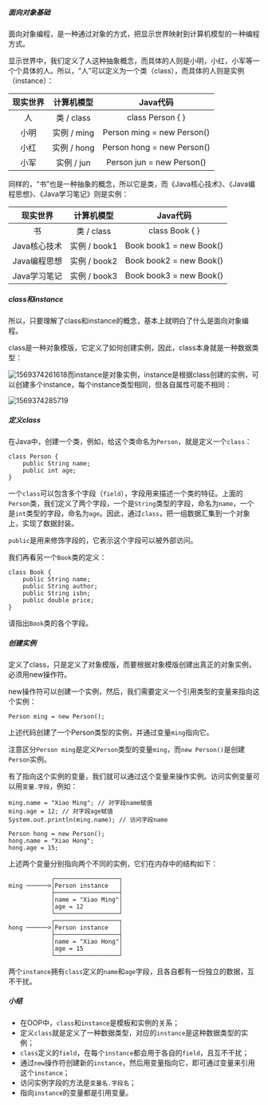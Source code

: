 ##### 面向对象基础

面向对象编程，是一种通过对象的方式，把显示世界映射到计算机模型的一种编程方式。

显示世界中，我们定义了人这种抽象概念，而具体的人则是小明，小红，小军等一个个具体的人。所以，“人”可以定义为一个类（class），而具体的人则是实例（instance）：

| 现实世界 | 计算机模型  |          Java代码          |
| :------: | :---------: | :------------------------: |
|    人    | 类 / class  |      class Person { }      |
|   小明   | 实例 / ming | Person ming = new Person() |
|   小红   | 实例 / hong | Person hong = new Person() |
|   小军   | 实例 / jun  | Person jun = new Person()  |

同样的，“书”也是一种抽象的概念，所以它是类，而《Java核心技术》、《Java编程思想》、《Java学习笔记》则是实例：

|   现实世界   |  计算机模型  |        Java代码         |
| :----------: | :----------: | :---------------------: |
|      书      |  类 / class  |     class Book { }      |
| Java核心技术 | 实例 / book1 | Book book1 = new Book() |
| Java编程思想 | 实例 / book2 | Book book2 = new Book() |
| Java学习笔记 | 实例 / book3 | Book book3 = new Book() |

##### class和instance

所以，只要理解了class和instance的概念，基本上就明白了什么是面向对象编程。

class是一种对象模版，它定义了如何创建实例，因此，class本身就是一种数据类型：

![1569374261618](C:\Users\yan.yan\AppData\Roaming\Typora\typora-user-images\1569374261618.png)而instance是对象实例，instance是根据class创建的实例，可以创建多个instance，每个instance类型相同，但各自属性可能不相同：

![1569374285719](C:\Users\yan.yan\AppData\Roaming\Typora\typora-user-images\1569374285719.png)

##### 定义class

在Java中，创建一个类，例如，给这个类命名为`Person`，就是定义一个`class`：

```
class Person {
    public String name;
    public int age;
}
```

一个`class`可以包含多个字段（`field`），字段用来描述一个类的特征。上面的`Person`类，我们定义了两个字段，一个是`String`类型的字段，命名为`name`，一个是`int`类型的字段，命名为`age`。因此，通过`class`，把一组数据汇集到一个对象上，实现了数据封装。

`public`是用来修饰字段的，它表示这个字段可以被外部访问。

我们再看另一个`Book`类的定义：

```
class Book {
    public String name;
    public String author;
    public String isbn;
    public double price;
}
```

请指出`Book`类的各个字段。

##### 创建实例

定义了class，只是定义了对象模版，而要根据对象模版创建出真正的对象实例，必须用new操作符。

new操作符可以创建一个实例，然后，我们需要定义一个引用类型的变量来指向这个实例：

```
Person ming = new Person();
```

上述代码创建了一个Person类型的实例，并通过变量`ming`指向它。

注意区分`Person ming`是定义`Person`类型的变量`ming`，而`new Person()`是创建`Person`实例。

有了指向这个实例的变量，我们就可以通过这个变量来操作实例。访问实例变量可以用`变量.字段`，例如：

```
ming.name = "Xiao Ming"; // 对字段name赋值
ming.age = 12; // 对字段age赋值
System.out.println(ming.name); // 访问字段name

Person hong = new Person();
hong.name = "Xiao Hong";
hong.age = 15;
```

上述两个变量分别指向两个不同的实例，它们在内存中的结构如下：

```ascii
            ┌──────────────────┐
ming ──────>│Person instance   │
            ├──────────────────┤
            │name = "Xiao Ming"│
            │age = 12          │
            └──────────────────┘
            ┌──────────────────┐
hong ──────>│Person instance   │
            ├──────────────────┤
            │name = "Xiao Hong"│
            │age = 15          │
            └──────────────────┘
```

两个`instance`拥有`class`定义的`name`和`age`字段，且各自都有一份独立的数据，互不干扰。

##### 小结

- 在OOP中，`class`和`instance`是模板和实例的关系；
- 定义`class`就是定义了一种数据类型，对应的`instance`是这种数据类型的实例；
- `class`定义的`field`，在每个`instance`都会用于各自的`field`，且互不干扰；
- 通过`new`操作符创建新的`instance`，然后用变量指向它，即可通过变量来引用这个`instance`；
- 访问实例字段的方法是`变量名.字段名`；
- 指向`instance`的变量都是引用变量。